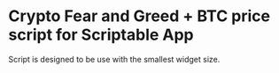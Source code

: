 # Crypto Fear and Greed + BTC price script for Scriptable App
Script is designed to be use with the smallest widget size.